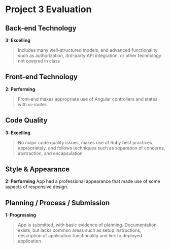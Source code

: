 # Project 3 Evaluation

## Back-end Technology
**3: Excelling**
>Includes many well-structured models, and advanced functionality such as authorization, 3rd-party API integration, or other technology not covered in class

## Front-end Technology
**2: Performing**
>Front-end makes appropriate use of Angular controllers and states with ui-router.

## Code Quality
**3: Excelling**
>No major code quality issues, makes use of Ruby best practices appropriately, and follows techniques such as separation of concerns, abstraction, and encapsulation

## Style & Appearance
**2: Performing**
App had a professional appearance that made use of some aspects of responsive design.

## Planning / Process / Submission
**1: Progressing**
>App is submitted, with basic evidence of planning. Documentation exists, but lacks common areas such as setup instructions, description of application functionality and link to deployed application
